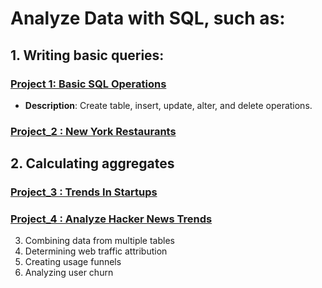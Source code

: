 # Analyze Data with SQL, such as:

## 1. Writing basic queries:
### [Project 1: Basic SQL Operations](./project_1.sql)
- **Description**: Create table, insert, update, alter, and delete operations.
### [Project_2 :  New York Restaurants](./project-2/)

## 2. Calculating aggregates
### [Project_3 : Trends In Startups](./project-3/)
### [Project_4 :  Analyze Hacker News Trends](./project-4/)

3. Combining data from multiple tables
4. Determining web traffic attribution
5. Creating usage funnels
6. Analyzing user churn
